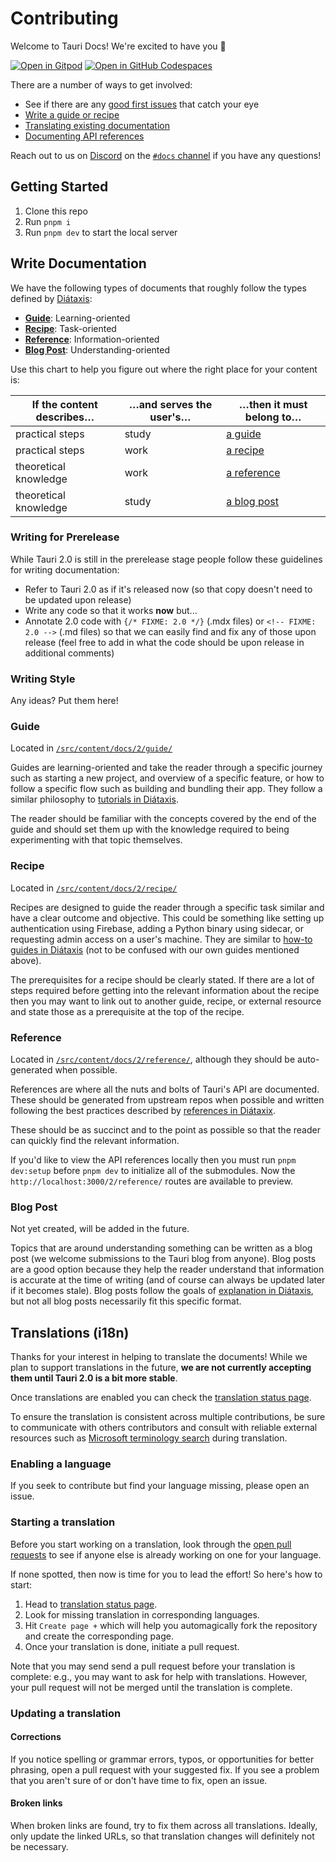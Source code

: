# Contributing

Welcome to Tauri Docs! We're excited to have you 🥳

[![Open in Gitpod](https://gitpod.io/button/open-in-gitpod.svg)](https://gitpod.io/#https://github.com/tauri-apps/tauri-docs/tree/next)
[![Open in GitHub Codespaces](https://github.com/codespaces/badge.svg)](https://codespaces.new/tauri-apps/tauri-docs/tree/next)

There are a number of ways to get involved:

- See if there are any [good first issues](https://github.com/tauri-apps/tauri-docs/issues?q=is%3Aopen+is%3Aissue+label%3A%22good+first+issue%22) that catch your eye
- [Write a guide or recipe](#write-documentation)
- [Translating existing documentation](#translations-i18n)
- [Documenting API references](#updating-api-references)

Reach out to us on [Discord](https://discord.com/invite/tauri) on the [`#docs` channel](https://discord.com/channels/616186924390023171/662624589037436928) if you have any questions!

## Getting Started

1. Clone this repo
2. Run `pnpm i`
3. Run `pnpm dev` to start the local server

## Write Documentation

We have the following types of documents that roughly follow the types defined by [Diátaxis](https://diataxis.fr/index.html):

- **[Guide](#guide)**: Learning-oriented
- **[Recipe](#recipe)**: Task-oriented
- **[Reference](#recipe)**: Information-oriented
- **[Blog Post](#blog-post)**: Understanding-oriented

Use this chart to help you figure out where the right place for your content is:

| If the content describes… | …and serves the user's… | …then it must belong to…  |
| ------------------------- | ----------------------- | ------------------------- |
| practical steps           | study                   | [a guide](#guide)         |
| practical steps           | work                    | [a recipe](#recipe)       |
| theoretical knowledge     | work                    | [a reference](#reference) |
| theoretical knowledge     | study                   | [a blog post](#blog-post) |

### Writing for Prerelease

While Tauri 2.0 is still in the prerelease stage people follow these guidelines for writing documentation:

- Refer to Tauri 2.0 as if it's released now (so that copy doesn't need to be updated upon release)
- Write any code so that it works **now** but...
- Annotate 2.0 code with `{/* FIXME: 2.0 */}` (.mdx files) or `<!-- FIXME: 2.0 -->` (.md files) so that we can easily find and fix any of those upon release (feel free to add in what the code should be upon release in additional comments)

### Writing Style

Any ideas? Put them here!

### Guide

Located in [`/src/content/docs/2/guide/`](https://github.com/tauri-apps/tauri-docs/tree/starlight/src/content/docs/2/guide)

Guides are learning-oriented and take the reader through a specific journey such as starting a new project, and overview of a specific feature, or how to follow a specific flow such as building and bundling their app. They follow a similar philosophy to [tutorials in Diátaxis](https://diataxis.fr/tutorials.html).

The reader should be familiar with the concepts covered by the end of the guide and should set them up with the knowledge required to being experimenting with that topic themselves.

### Recipe

Located in [`/src/content/docs/2/recipe/`](https://github.com/tauri-apps/tauri-docs/tree/starlight/src/content/docs/2/recipe)

Recipes are designed to guide the reader through a specific task similar and have a clear outcome and objective. This could be something like setting up authentication using Firebase, adding a Python binary using sidecar, or requesting admin access on a user's machine. They are similar to [how-to guides in Diátaxis](https://diataxis.fr/how-to-guides.html) (not to be confused with our own guides mentioned above).

The prerequisites for a recipe should be clearly stated. If there are a lot of steps required before getting into the relevant information about the recipe then you may want to link out to another guide, recipe, or external resource and state those as a prerequisite at the top of the recipe.

### Reference

Located in [`/src/content/docs/2/reference/`](https://github.com/tauri-apps/tauri-docs/tree/starlight/src/content/docs/2/reference), although they should be auto-generated when possible.

References are where all the nuts and bolts of Tauri's API are documented. These should be generated from upstream repos when possible and written following the best practices described by [references in Diátaxix](https://diataxis.fr/reference.html).

These should be as succinct and to the point as possible so that the reader can quickly find the relevant information.

If you'd like to view the API references locally then you must run `pnpm dev:setup` before `pnpm dev` to initialize all of the submodules. Now the `http://localhost:3000/2/reference/` routes are available to preview.

### Blog Post

Not yet created, will be added in the future.

Topics that are around understanding something can be written as a blog post (we welcome submissions to the Tauri blog from anyone). Blog posts are a good option because they help the reader understand that information is accurate at the time of writing (and of course can always be updated later if it becomes stale). Blog posts follow the goals of [explanation in Diátaxis](https://diataxis.fr/explanation.html), but not all blog posts necessarily fit this specific format.

## Translations (i18n)

Thanks for your interest in helping to translate the documents! While we plan to support translations in the future, **we are not currently accepting them until Tauri 2.0 is a bit more stable**.

Once translations are enabled you can check the [translation status page](https://beta.tauri.app/contribute/translate-status).

To ensure the translation is consistent across multiple contributions, be sure to communicate with others contributors and consult with reliable external resources such as [Microsoft terminology search](https://msit.powerbi.com/view?r=eyJrIjoiODJmYjU4Y2YtM2M0ZC00YzYxLWE1YTktNzFjYmYxNTAxNjQ0IiwidCI6IjcyZjk4OGJmLTg2ZjEtNDFhZi05MWFiLTJkN2NkMDExZGI0NyIsImMiOjV9) during translation.

### Enabling a language

If you seek to contribute but find your language missing, please open an issue.

### Starting a translation

Before you start working on a translation, look through the [open pull requests](https://beta.tauri.app/contribute/translate-status#needs-review) to see if anyone else is already working on one for your language.

If none spotted, then now is time for you to lead the effort! So here's how to start:

1. Head to [translation status page](https://beta.tauri.app/contribute/translate-status).
2. Look for missing translation in corresponding languages.
3. Hit `Create page +` which will help you automagically fork the repository and create the corresponding page.
4. Once your translation is done, initiate a pull request.

Note that you may send send a pull request before your translation is complete: e.g., you may want to ask for help with translations. However, your pull request will not be merged until the translation is complete.

### Updating a translation

#### Corrections

If you notice spelling or grammar errors, typos, or opportunities for better phrasing, open a pull request with your suggested fix. If you see a problem that you aren't sure of or don't have time to fix, open an issue.

#### Broken links
When broken links are found, try to fix them across all translations. Ideally, only update the linked URLs, so that translation changes will definitely not be necessary.
